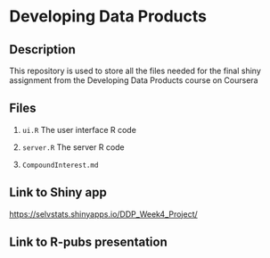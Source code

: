 # Developing Data Products

## Description
This repository is used to store all the files needed for the final shiny assignment from the Developing Data Products course on Coursera

## Files
 1. `ui.R` The user interface R code
 
 2. `server.R` The server R code
 
 3. `CompoundInterest.md`

## Link to Shiny app
https://selvstats.shinyapps.io/DDP_Week4_Project/ 

## Link to R-pubs presentation
